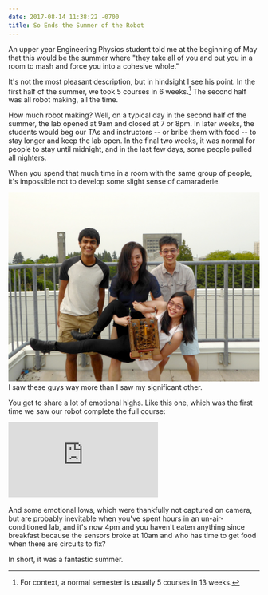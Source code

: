 ```yaml
---
date: 2017-08-14 11:38:22 -0700
title: So Ends the Summer of the Robot
---
```

An upper year Engineering Physics student told me at the beginning of May that this would be the summer where "they take all of you and put you in a room to mash and force you into a cohesive whole."

It's not the most pleasant description, but in hindsight I see his point. In the first half of the summer, we took 5 courses in 6 weeks.[^1] The second half was all robot making, all the time.

How much robot making? Well, on a typical day in the second half of the summer, the lab opened at 9am and closed at 7 or 8pm. In later weeks, the students would beg our TAs and instructors -- or bribe them with food -- to stay longer and keep the lab open. In the final two weeks, it was normal for people to stay until midnight, and in the last few days, some people pulled all nighters.

When you spend that much time in a room with the same group of people, it's impossible not to develop some slight sense of camaraderie.

![The Walkerville Elementary robot-makers](/assets/images/2017/robot-walkerville-group.jpg)
<span class="caption">I saw these guys way more than I saw my significant other.</span>

You get to share a lot of emotional highs. Like this one, which was the first time we saw our robot complete the full course:

<div class="video"><iframe src="https://www.youtube.com/embed/9E3HC_OsRDA" frameborder="0" allowfullscreen></iframe></div>

And some emotional lows, which were thankfully not captured on camera, but are probably inevitable when you've spent hours in an un-air-conditioned lab, and it's now 4pm and you haven't eaten anything since breakfast because the sensors broke at 10am and who has time to get food when there are circuits to fix?

In short, it was a fantastic summer.


[^1]: For context, a normal semester is usually 5 courses in 13 weeks.